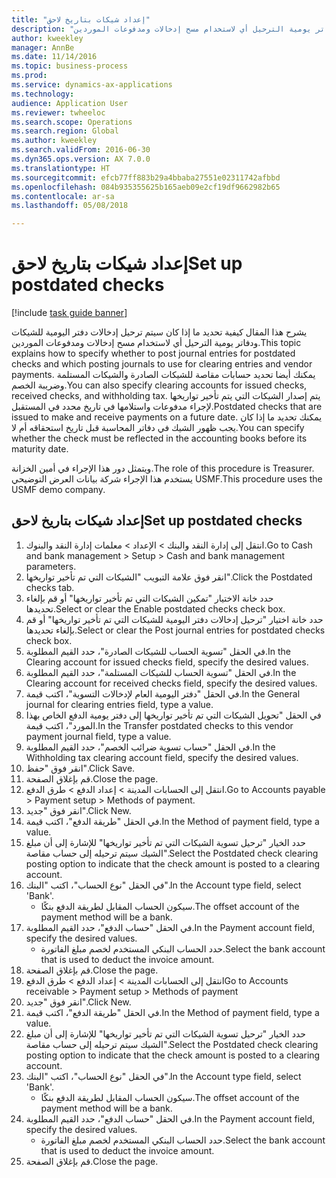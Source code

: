 ```yaml
--- 
title: "إعداد شيكات بتاريخ لاحق"
description: "يشرح هذا المقال كيفية تحديد ما إذا كان سيتم ترحيل إدخالات دفتر اليومية للشيكات ودفاتر يومية الترحيل أي لاستخدام مسح إدخالات ومدفوعات الموردين."
author: kweekley
manager: AnnBe
ms.date: 11/14/2016
ms.topic: business-process
ms.prod: 
ms.service: dynamics-ax-applications
ms.technology: 
audience: Application User
ms.reviewer: twheeloc
ms.search.scope: Operations
ms.search.region: Global
ms.author: kweekley
ms.search.validFrom: 2016-06-30
ms.dyn365.ops.version: AX 7.0.0
ms.translationtype: HT
ms.sourcegitcommit: efcb77ff883b29a4bbaba27551e02311742afbbd
ms.openlocfilehash: 084b935355625b165aeb09e2cf19df9662982b65
ms.contentlocale: ar-sa
ms.lasthandoff: 05/08/2018

---
```

# <a name="set-up-postdated-checks"></a><span data-ttu-id="b3178-103">إعداد شيكات بتاريخ لاحق</span><span class="sxs-lookup"><span data-stu-id="b3178-103">Set up postdated checks</span></span>

[!include [task guide banner](../../includes/task-guide-banner.md)]

<span data-ttu-id="b3178-104">يشرح هذا المقال كيفية تحديد ما إذا كان سيتم ترحيل إدخالات دفتر اليومية للشيكات ودفاتر يومية الترحيل أي لاستخدام مسح إدخالات ومدفوعات الموردين.</span><span class="sxs-lookup"><span data-stu-id="b3178-104">This topic explains how to specify whether to post journal entries for postdated checks and which posting journals to use for clearing entries and vendor payments.</span></span> <span data-ttu-id="b3178-105">يمكنك أيضا تحديد حسابات مقاصة للشيكات الصادرة والشيكات المستلمة وضريبة الخصم.</span><span class="sxs-lookup"><span data-stu-id="b3178-105">You can also specify clearing accounts for issued checks, received checks, and withholding tax.</span></span> <span data-ttu-id="b3178-106">يتم إصدار الشيكات التي يتم تأخير تواريخها لإجراء مدفوعات واستلامها في تاريخ محدد في المستقبل.</span><span class="sxs-lookup"><span data-stu-id="b3178-106">Postdated checks that are issued to make and receive payments on a future date.</span></span> <span data-ttu-id="b3178-107">يمكنك تحديد ما إذا كان يجب ظهور الشيك في دفاتر المحاسبة قبل تاريخ استحقاقه أم لا.</span><span class="sxs-lookup"><span data-stu-id="b3178-107">You can specify whether the check must be reflected in the accounting books before its maturity date.</span></span>



<span data-ttu-id="b3178-108">ويتمثل دور هذا الإجراء في أمين الخزانة.</span><span class="sxs-lookup"><span data-stu-id="b3178-108">The role of this procedure is Treasurer.</span></span> <span data-ttu-id="b3178-109">يستخدم هذا الإجراء شركة بيانات العرض التوضيحي USMF.</span><span class="sxs-lookup"><span data-stu-id="b3178-109">This procedure uses the USMF demo company.</span></span>


## <a name="set-up-postdated-checks"></a><span data-ttu-id="b3178-110">إعداد شيكات بتاريخ لاحق</span><span class="sxs-lookup"><span data-stu-id="b3178-110">Set up postdated checks</span></span>
1. <span data-ttu-id="b3178-111">انتقل إلى إدارة النقد والبنك > الإعداد > معلمات إدارة النقد والبنوك.</span><span class="sxs-lookup"><span data-stu-id="b3178-111">Go to Cash and bank management > Setup > Cash and bank management parameters.</span></span>
2. <span data-ttu-id="b3178-112">انقر فوق علامة التبويب "الشيكات التي تم تأخير تواريخها".</span><span class="sxs-lookup"><span data-stu-id="b3178-112">Click the Postdated checks tab.</span></span>
3. <span data-ttu-id="b3178-113">حدد خانة الاختيار "تمكين الشيكات التي تم تأخير تواريخها" أو قم بإلغاء تحديدها.</span><span class="sxs-lookup"><span data-stu-id="b3178-113">Select or clear the Enable postdated checks check box.</span></span>
4. <span data-ttu-id="b3178-114">حدد خانة اختيار "ترحيل إدخالات دفتر اليومية للشيكات التي تم تأخير تواريخها" أو قم بإلغاء تحديدها.</span><span class="sxs-lookup"><span data-stu-id="b3178-114">Select or clear the Post journal entries for postdated checks check box.</span></span>
5. <span data-ttu-id="b3178-115">في الحقل "تسوية الحساب للشيكات الصادرة"، حدد القيم المطلوبة.</span><span class="sxs-lookup"><span data-stu-id="b3178-115">In the Clearing account for issued checks field, specify the desired values.</span></span>
6. <span data-ttu-id="b3178-116">في الحقل "تسوية الحساب للشيكات المستلمة"، حدد القيم المطلوبة.</span><span class="sxs-lookup"><span data-stu-id="b3178-116">In the Clearing account for received checks field, specify the desired values.</span></span>
7. <span data-ttu-id="b3178-117">في الحقل "دفتر اليومية العام لإدخالات التسوية"، اكتب قيمة.</span><span class="sxs-lookup"><span data-stu-id="b3178-117">In the General journal for clearing entries field, type a value.</span></span>
8. <span data-ttu-id="b3178-118">في الحقل "تحويل الشيكات التي تم تأخير تواريخها إلى دفتر يومية الدفع الخاص بهذا المورد"، اكتب قيمة.</span><span class="sxs-lookup"><span data-stu-id="b3178-118">In the Transfer postdated checks to this vendor payment journal field, type a value.</span></span>
9. <span data-ttu-id="b3178-119">في الحقل "حساب تسوية ضرائب الخصم"، حدد القيم المطلوبة.</span><span class="sxs-lookup"><span data-stu-id="b3178-119">In the Withholding tax clearing account field, specify the desired values.</span></span>
10. <span data-ttu-id="b3178-120">انقر فوق "حفظ".</span><span class="sxs-lookup"><span data-stu-id="b3178-120">Click Save.</span></span>
11. <span data-ttu-id="b3178-121">قم بإغلاق الصفحة.</span><span class="sxs-lookup"><span data-stu-id="b3178-121">Close the page.</span></span>
12. <span data-ttu-id="b3178-122">انتقل إلى الحسابات المدينة > إعداد الدفع‬ > طرق الدفع.</span><span class="sxs-lookup"><span data-stu-id="b3178-122">Go to Accounts payable > Payment setup > Methods of payment.</span></span>
13. <span data-ttu-id="b3178-123">انقر فوق "جديد".</span><span class="sxs-lookup"><span data-stu-id="b3178-123">Click New.</span></span>
14. <span data-ttu-id="b3178-124">في الحقل "طريقة الدفع"، اكتب قيمة.</span><span class="sxs-lookup"><span data-stu-id="b3178-124">In the Method of payment field, type a value.</span></span>
15. <span data-ttu-id="b3178-125">حدد الخيار "ترحيل تسوية الشيكات التي تم تأخير تواريخها" للإشارة إلى أن مبلغ الشيك سيتم ترحيله إلى حساب مقاصة".</span><span class="sxs-lookup"><span data-stu-id="b3178-125">Select the Postdated check clearing posting option to indicate that the check amount is posted to a clearing account.</span></span>
16. <span data-ttu-id="b3178-126">في الحقل "نوع الحساب"، اكتب "البنك‬".</span><span class="sxs-lookup"><span data-stu-id="b3178-126">In the Account type field, select 'Bank'.</span></span>
    * <span data-ttu-id="b3178-127">سيكون الحساب المقابل لطريقة الدفع بنكًا.</span><span class="sxs-lookup"><span data-stu-id="b3178-127">The offset account of the payment method will be a bank.</span></span>  
17. <span data-ttu-id="b3178-128">في الحقل "حساب الدفع"، حدد القيم المطلوبة.</span><span class="sxs-lookup"><span data-stu-id="b3178-128">In the Payment account field, specify the desired values.</span></span>
    * <span data-ttu-id="b3178-129">حدد الحساب البنكي المستخدم لخصم مبلغ الفاتورة.</span><span class="sxs-lookup"><span data-stu-id="b3178-129">Select the bank account that is used to deduct the invoice amount.</span></span>  
18. <span data-ttu-id="b3178-130">قم بإغلاق الصفحة.</span><span class="sxs-lookup"><span data-stu-id="b3178-130">Close the page.</span></span>
19. <span data-ttu-id="b3178-131">انتقل إلى الحسابات المدينة > إعداد الدفع > طرق الدفع</span><span class="sxs-lookup"><span data-stu-id="b3178-131">Go to Accounts receivable > Payment setup > Methods of payment</span></span>
20. <span data-ttu-id="b3178-132">انقر فوق "جديد".</span><span class="sxs-lookup"><span data-stu-id="b3178-132">Click New.</span></span>
21. <span data-ttu-id="b3178-133">في الحقل "طريقة الدفع"، اكتب قيمة.</span><span class="sxs-lookup"><span data-stu-id="b3178-133">In the Method of payment field, type a value.</span></span>
22. <span data-ttu-id="b3178-134">حدد الخيار "ترحيل تسوية الشيكات التي تم تأخير تواريخها" للإشارة إلى أن مبلغ الشيك سيتم ترحيله إلى حساب مقاصة".</span><span class="sxs-lookup"><span data-stu-id="b3178-134">Select the Postdated check clearing posting option to indicate that the check amount is posted to a clearing account.</span></span>
23. <span data-ttu-id="b3178-135">في الحقل "نوع الحساب"، اكتب "البنك‬".</span><span class="sxs-lookup"><span data-stu-id="b3178-135">In the Account type field, select 'Bank'.</span></span>
    * <span data-ttu-id="b3178-136">سيكون الحساب المقابل لطريقة الدفع بنكًا.</span><span class="sxs-lookup"><span data-stu-id="b3178-136">The offset account of the payment method will be a bank.</span></span>  
24. <span data-ttu-id="b3178-137">في الحقل "حساب الدفع"، حدد القيم المطلوبة.</span><span class="sxs-lookup"><span data-stu-id="b3178-137">In the Payment account field, specify the desired values.</span></span>
    * <span data-ttu-id="b3178-138">حدد الحساب البنكي المستخدم لخصم مبلغ الفاتورة.</span><span class="sxs-lookup"><span data-stu-id="b3178-138">Select the bank account that is used to deduct the invoice amount.</span></span>  
25. <span data-ttu-id="b3178-139">قم بإغلاق الصفحة.</span><span class="sxs-lookup"><span data-stu-id="b3178-139">Close the page.</span></span>


